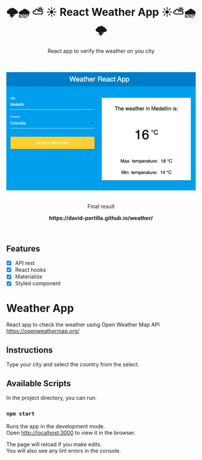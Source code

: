<div align="center">
  <h1> 🌩️🌧️ ⛅ ☀️   React Weather App    ☀️⛅🌧️🌩️  </h1>
  <p>React app to verify the weather on you city</p>
  <br><br>
  <img src=".github/Weather-App.png">
  <br>
  <br>
  <p>Final result</p>
  <p><strong>https://david-portilla.github.io/weather/</strong></p>
  <br>
</div>

## Features

- [x] API rest
- [x] React hooks
- [x] Materialize
- [x] Styled component

# Weather App

React app to check the weather using Open Weather Map API
https://openweathermap.org/

## Instructions

Type your city and select the country from the select.

## Available Scripts

In the project directory, you can run:

### `npm start`

Runs the app in the development mode.\
Open [http://localhost:3000](http://localhost:3000) to view it in the browser.

The page will reload if you make edits.\
You will also see any lint errors in the console.
